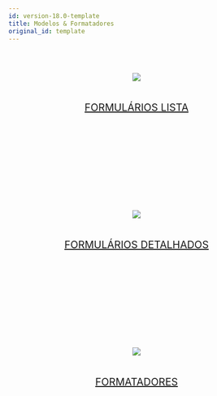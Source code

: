 ```yaml
---
id: version-18.0-template
title: Modelos & Formatadores
original_id: template
---
```


<div style="text-align: center; margin-top: 20px; margin-bottom: 20px; height: 250px; width: 100%">
    <a class="button" href="../en/custom-listform-templates.html"><img style="vertical-align: middle;margin-top: 40px;margin-bottom: 20px" src="../assets/en/template-formatters/buttonListFormTemplate.png"/><p style="font-size: 20px">FORMULÁRIOS LISTA</p></a>
</div>

<div style="text-align: center; margin-top: 20px; margin-bottom: 20px; height: 250px; width: 100%">
    <a class="button" href="../en/custom-detailform-templates.html"><img style="vertical-align: middle;margin-top: 40px;margin-bottom: 20px" src="../assets/en/template-formatters/buttonDetailFormTemplate.png"/><p style="font-size: 20px">FORMULÁRIOS DETALHADOS</p></a>
</div>

<div style="text-align: center; margin-top: 20px; margin-bottom: 20px; height: 250px; width: 100%">
    <a class="button" href="../en/custom-data-formatters.html"><img style="vertical-align: middle;margin-top: 40px;margin-bottom: 20px" src="../assets/en/template-formatters/buttonFormatters.png"/><p style="font-size: 20px">FORMATADORES</p></a>
</div>
